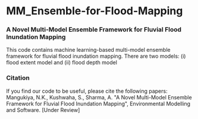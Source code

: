 # MM_Ensemble-for-Flood-Mapping
### A Novel Multi-Model Ensemble Framework for Fluvial Flood Inundation Mapping

This code contains machine learning-based multi-model ensemble framework for fluvial flood inundation mapping.
There are two models: (i) flood extent model and (ii) flood depth model

### Citation

If you find our code to be useful, please cite the following papers:
Mangukiya, N.K., Kushwaha, S., Sharma, A. "A Novel Multi-Model Ensemble Framework for Fluvial Flood Inundation Mapping", Environmental Modelling and Software. [Under Review]

